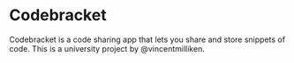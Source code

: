 Codebracket
===========

Codebracket is a code sharing app that lets you share and store snippets of code. This is a university project by @vincentmilliken. 